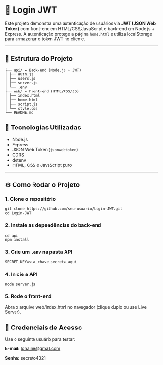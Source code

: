 # 🔐 Login JWT

Este projeto demonstra uma autenticação de usuários via **JWT (JSON Web Token)** com front-end em HTML/CSS/JavaScript e back-end em Node.js + Express. A autenticação protege a página `home.html` e utiliza localStorage para armazenar o token JWT no cliente.

---

## 📁 Estrutura do Projeto

```
├── api/ ← Back-end (Node.js + JWT)
│ ├── auth.js
│ ├── users.js
│ ├── server.js
│ └── .env
├── web/ ← Front-end (HTML/CSS/JS)
│ ├── index.html
│ ├── home.html
│ ├── script.js
│ └── style.css
└── README.md
```

## 🚀 Tecnologias Utilizadas

- Node.js
- Express
- JSON Web Token (`jsonwebtoken`)
- CORS
- dotenv
- HTML, CSS e JavaScript puro

---

## ⚙️ Como Rodar o Projeto

### 1. Clone o repositório

```
git clone https://github.com/seu-usuario/Login-JWT.git
cd Login-JWT
```

### 2. Instale as dependências do back-end


```
cd api
npm install
```

### 3. Crie um `.env` na pasta API

```
SECRET_KEY=sua_chave_secreta_aqui
```

### 4. Inicie a API
```
node server.js
```

### 5. Rode o front-end

Abra o arquivo web/index.html no navegador (clique duplo ou use Live Server).

## 👤 Credenciais de Acesso

Use o seguinte usuário para testar:

**E-mail:** lohaine@gmail.com

**Senha:** secreto4321